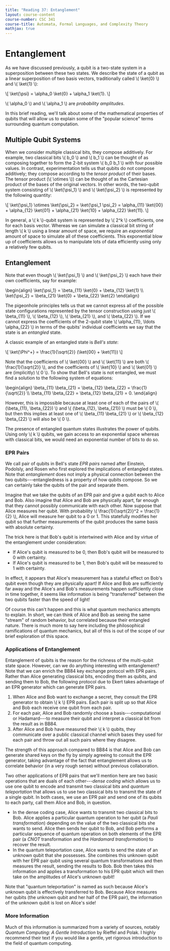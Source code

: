```yaml
---
title: "Reading 37: Entanglement"
layout: course-content
course-number: CSC 341
course-title: Automata, Formal Languages, and Complexity Theory
mathjax: true
---
```


# Entanglement

As we have discussed previously, a qubit is a two-state system in a superposition between these two states.
We describe the state of a qubit as a linear superposition of two basis vectors, traditionally called \\( \ket{0} \\) and \\( \ket{1} \\):

\\[
  \ket{\psi} = \alpha_0 \ket{0} + \alpha_1 \ket{1}.
\\]

\\( \alpha_0 \\) and \\( \alpha_1 \\) are *probability amplitudes*.

In this brief reading, we'll talk about some of the mathematical properties of qubits that will allow us to explain some of the "popular science" terms surrounding quantum computation.

## Multiple Qubit Systems

When we consider multiple classical bits, they compose additively.
For example, two classical bits \\( b_0 \\) and \\( b_1 \\) can be thought of as composing together to form the 2-bit system \\( b_0 b_1 \\) with four possible values.
In contrast, experimentation tells us that qubits do not compose additively; they compose according to the *tensor product* of their bases.
The tensor product (\\( \otimes \\)) can be thought of as the Cartesian product of the bases of the original vectors.
In other words, the two-qubit system consisting of \\( \ket{\psi_1} \\) and \\( \ket{\psi_2} \\) is represented by the following quantity:

\\[
  \ket{\psi_1} \otimes \ket{\psi_2} = \ket{\psi_1 \psi_2} = \alpha_{11} \ket{00} + \alpha_{12} \ket{01} + \alpha_{21} \ket{10} + \alpha_{22} \ket{11}.
\\]

In general, a \\( k \\)-qubit system is represented by \\( 2^k \\) coefficients, one for each basis vector.
Whereas we can simulate a classical bit string of length \\( k \\) using a linear amount of space, we require an *exponential* amount of space to simulate all of these coefficients.
This exponential blow up of coefficients allows us to manipulate lots of data efficiently using only a relatively few qubits.

## Entanglement

Note that even though \\( \ket{\psi_1} \\) and \\( \ket{\psi_2} \\) each have their own coefficients, say for example:

\begin{align}
  \ket{\psi_1} = \beta_{11} \ket{0} + \beta_{12} \ket{1} \\\\ \ket{\psi_2} = \beta_{21} \ket{0} + \beta_{22} \ket{2}
\end{align}

The pigeonhole principles tells us that we cannot express all of the possible state configurations represented by the tensor construction using just \\( \beta_{11} \\), \\( \beta_{12} \\), \\( \beta_{21} \\), and \\( \beta_{22} \\).
If we cannot express the coefficients of the 2-qubit state \\( \alpha_{11}, \ldots \alpha_{22} \\) in terms of the qubits' individual coefficients we say that the state is an *entangled* state.

A classic example of an entangled state is *Bell's state*:

\\[
  \ket{\Phi^+} = \frac{1}{\sqrt{2}} (\ket{00} + \ket{11})
\\]

Note that the coefficients of \\( \ket{00} \\) and \\( \ket{11} \\) are both \\( \frac{1}{\sqrt{2}} \\), and the coefficients of \\( \ket{10} \\) and \\( \ket{01} \\) are (implicitly) \\( 0 \\).
To show that Bell's state is not entangled, we must find a solution to the following system of equations:

\begin{align}
\beta_{11} \beta_{21} = \beta_{12} \beta_{22} = \frac{1}{\sqrt{2}} \\\\ \beta_{11} \beta_{22} = \beta_{12} \beta_{21} = 0.
\end{align}

However, this is impossible because at least one of each of the pairs of \\( (\beta_{11}, \beta_{22}) \\) and \\( (\beta_{12}, \beta_{21}) \\) must be \\( 0 \\), but then this implies at least one of \\( \beta_{11} \beta_{21} \\) or \\( \beta_{12} \beta_{22} \\) will also be \\( 0 \\).

The presence of entangled quantum states illustrates the power of qubits.
Using only \\( k \\) qubits, we gain access to an exponential space whereas with classical bits, we would need an exponential number of bits to do so.

### EPR Pairs

We call pair of qubits in Bell's state *EPR pairs* named after Einstein, Podolsly, and Rosen who first explored the implications of entangled states.
Note that *entanglement* does not imply a physical connection between the two qubits---entangledness is a property of how qubits compose.
So we can certainly take the qubits of the pair and separate them.

Imagine that we take the qubits of an EPR pair and give a qubit each to Alice and Bob.
Also imagine that Alice and Bob are physically apart, far enough that they cannot possibly communicate with each other.
Now suppose that Alice measures her qubit.
With probability \\( \frac{1}{\sqrt{2}}^2 = \frac{1}{2} \\), Alice will measure her qubit to a 0 or 1.
This statefully modifies her qubit so that further measurements of the qubit produces the same basis with absolute certainty.

The trick here is that Bob's qubit is intertwined with Alice and by virtue of the entanglement under consideration:

+ If Alice's qubit is measured to be 0, then Bob's qubit will be measured to 0 with certainty.
+ If Alice's qubit is measured to be 1, then Bob's qubit will be measured to 1 with certainty.

In effect, it appears that Alice's measurement has a stateful effect on Bob's qubit even though they are physically apart!
If Alice and Bob are sufficiently far away and the Alice's and Bob's measurements happen sufficiently close in time together, it seems like information is being "transferred" between the two qubits faster than the speed of light!

Of course this can't happen and this is what quantum mechanics attempts to explain.
In short, we can think of Alice and Bob as seeing the same "stream" of random behavior, but correlated because their entangled nature.
There is much more to say here including the philosophical ramifications of quantum mechanics, but all of this is out of the scope of our brief exploration of this space.

### Applications of Entanglement

Entanglement of qubits is the reason for the richness of the multi-qubit state space.
However, can we do anything interesting with entanglement?
Note that we can enrich the BB84 key exchange protocol with EPR pairs.
Rather than Alice generating classical bits, encoding them as qubits, and sending them to Bob, the following protocol due to Ekert takes advantage of an EPR generator which can generate EPR pairs.

1.  When Alice and Bob want to exchange a secret, they consult the EPR generator to obtain \\( k \\) EPR pairs.
    Each pair is split up so that Alice and Bob each receive one qubit from each pair.
2.  For each pair, Alice and Bob randomly choose a basis---computational or Hadamard---to measure their qubit and interpret a classical bit from the result as in BB84.
3.  After Alice and Bob have measured their \\( k \\) qubits, they communicate over a public classical channel which bases they used for each pair and throw out all such pairs where they disagree.

The strength of this approach compared to BB84 is that Alice and Bob can generate shared keys on the fly by simply agreeing to consult the EPR generator, taking advantage of the fact that entanglement allows us to correlate behavior (in a very rough sense) without previous collaboration.

Two other applications of EPR pairs that we'll mention here are two basic operations that are duals of each other---*dense coding* which allows us to use one qubit to encode and transmit two classical bits and *quantum teleportation* that allows us to use two classical bits to transmit the state of a single qubit.
In both cases, we use an EPR pair and send one of its qubits to each party, call them Alice and Bob, in question.

+   In the dense coding case, Alice wants to transmit two classical bits to Bob.
    Alice applies a particular quantum operation to her qubit (a *Pauli transformation*) depending on the value of the two classical bits she wants to send.
    Alice then sends her qubit to Bob, and Bob performs a particular sequence of quantum operation on both elements of the EPR pair (a *CNOT* transformation and the *Hardamard transformation*) to recover the result.
+   In the quantum teleportation case, Alice wants to send the state of an unknown qubit that she possesses.
    She combines this unknown qubit with her EPR pair qubit using several quantum transformations and then measures the result, sending the results to Bob.
    Bob then takes this information and applies a transformation to his EPR qubit which will then take on the amplitudes of Alice's unknown qubit!

Note that "quantum teleportation" is named as such because Alice's unknown qubit is effectively transferred to Bob.
Because Alice measures her qubits (the unknown qubit and her half of the EPR pair), the information of the unknown qubit is lost on Alice's side!

### More Information

Much of this information is summarized from a variety of sources, notably *Quantum Computing: A Gentle Introduction* by Rieffel and Polak.
I highly recommend their text if you would like a gentle, yet rigorous introduction to the field of quantum computing.
